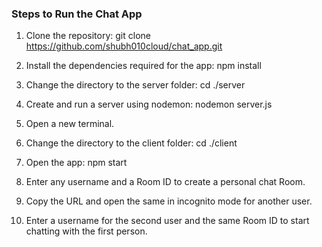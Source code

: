 ### Steps to Run the Chat App

1. Clone the repository:
git clone https://github.com/shubh010cloud/chat_app.git

2. Install the dependencies required for the app:
npm install


3. Change the directory to the server folder:
cd ./server


4. Create and run a server using nodemon:
nodemon server.js


5. Open a new terminal.

6. Change the directory to the client folder:
cd ./client


7. Open the app:
npm start


8. Enter any username and a Room ID to create a personal chat Room.

9. Copy the URL and open the same in incognito mode for another user.

10. Enter a username for the second user and the same Room ID to start chatting with the first person.

